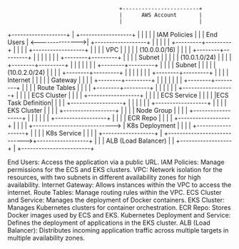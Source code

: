                                        +------------------------+
                                       |      AWS Account       |
                                       |                        |
+-------------------+                  |  +------------------+  |
|                   |                  |  |   IAM Policies   |  |
|    End Users      |  <-------------->|  +------------------+  |
|                   |                  |                        |
+---------+---------+                  |                        |
          |                            |  +------------------+  |
          |                            |  |   VPC            |  |
          |                            |  |  (10.0.0.0/16)   |  |
          |                            |  +--------+---------+  |
          |                            |           |            |
          |                            |  +--------+---------+  |
          |                            |  |      Subnet      |  |
          |                            |  |  (10.0.1.0/24)   |  |
          |                            |  +--------+---------+  |
          |                            |           |            |
          |                            |  +--------+---------+  |
          |                            |  |      Subnet      |  |
          |                            |  |  (10.0.2.0/24)   |  |
          |                            |  +--------+---------+  |
          |                            |           |            |
          |                            |  +--------+---------+  |
          |                            |  |    Internet       |  |
          |                            |  |     Gateway       |  |
          |                            |  +--------+---------+  |
          |                            |           |            |
          |                            |  +--------+---------+  |
          |                            |  |  Route Tables    |  |
          |                            |  +--------+---------+  |
          |                            |                        |
          |                            |  +------------------+  |
          |                            |  |     ECS Cluster   | |
          |                            |  +------------------+  |
          |                            |  |    ECS Service    | |
          |                            |  |ECS Task Definition| |
          |                            |  +------------------+  |
          |                            |                        |
          |                            |  +------------------+  |
          |                            |  |     EKS Cluster   | |
          |                            |  +------------------+  |
          |                            |  |     Node Group    | |
          |                            |  +------------------+  |
          |                            |                        |
          |                            |  +------------------+  |
          |                            |  |     ECR Repo     |  |
          |                            |  +------------------+  |
          |                            |                        |
          +---------------------------->   |  K8s Deployment   | |
          |                            |  +------------------+  |
          |                            |  |   K8s Service    |  |
          |                            |  +------------------+  |
          +---------------------------->+------------------+  |
                                       |  |  ALB (Load Balancer) |
                                       |  +------------------+  |
                                       +------------------------+


End Users: Access the application via a public URL.
IAM Policies: Manage permissions for the ECS and EKS clusters.
VPC: Network isolation for the resources, with two subnets in different availability zones for high availability.
Internet Gateway: Allows instances within the VPC to access the internet.
Route Tables: Manage routing rules within the VPC.
ECS Cluster and Service: Manages the deployment of Docker containers.
EKS Cluster: Manages Kubernetes clusters for container orchestration.
ECR Repo: Stores Docker images used by ECS and EKS.
Kubernetes Deployment and Service: Defines the deployment of applications in the EKS cluster.
ALB (Load Balancer): Distributes incoming application traffic across multiple targets in multiple availability zones.

